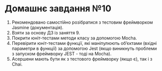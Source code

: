 # Домашнє завдання №10
1. Рекомендовано самостійно розібратися з тестовим фреймворком Jasmine (документація).
2. Взяти за основу ДЗ із заняття 9.
3. Покрити юніт-тестами методи класу за допомогою Mocha.
4. Перевірити юніт-тестами функції, які маніпулюють обʼєктами (вхідні параметри в функції) за допомогою Jest (якщо виникнуть проблеми з запуском фреймворку JEST - тоді на Mocha).
5. Асершени мають бути як з тестового фреймворку (якщо є), так і з Chai.